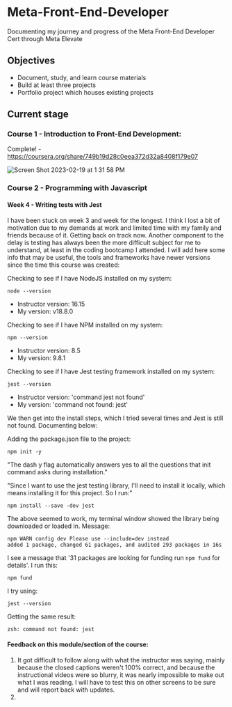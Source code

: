 # Meta-Front-End-Developer
Documenting my journey and progress of the Meta Front-End Developer Cert through Meta Elevate


## Objectives

* Document, study, and learn course materials
* Build at least three projects
* Portfolio project which houses existing projects

## Current stage

### Course 1 - Introduction to Front-End Development: 

Complete! - https://coursera.org/share/749b19d28c0eea372d32a8408f179e07 

![Screen Shot 2023-02-19 at 1 31 58 PM](https://user-images.githubusercontent.com/44537080/219967903-23eb67dc-6a09-422b-b005-750e9fe436b7.png)

### Course 2 - Programming with Javascript

#### Week 4 - Writing tests with Jest

I have been stuck on week 3 and week for the longest. I think I lost a bit of motivation due to my demands at work and limited time with my family and friends because of it. Getting back on track now. Another component to the delay is testing has always been the more difficult subject for me to understand, at least in the coding bootcamp I attended. I will add here some info that may be useful, the tools and frameworks have newer versions since the time this course was created: 

Checking to see if I have NodeJS installed on my system:

```
node --version
```
- Instructor version: 16.15
- My version: v18.8.0


Checking to see if I have NPM installed on my system:

```
npm --version
```

- Instructor version: 8.5
- My version: 9.8.1

Checking to see if I have Jest testing framework installed on my system:

```
jest --version
```

- Instructor version: 'command jest not found'
- My version: 'command not found: jest'

We then get into the install steps, which I tried several times and Jest is still not found. Documenting below:

Adding the package.json file to the project:

```
npm init -y
```

"The dash y flag automatically answers yes to all the questions that init command asks during installation."

"Since I want to use the jest testing library, I'll need to install it locally, which means installing it for this project. So I run:"

```
npm install --save -dev jest
```

The above seemed to work, my terminal window showed the library being downloaded or loaded in. Message:

```
npm WARN config dev Please use --include=dev instead
added 1 package, changed 61 packages, and audited 293 packages in 16s
```

I see a message that '31 packages are looking for funding run `npm fund` for details'. I run this:

```
npm fund
```

I try using:

```
jest --version
```

Getting the same result:

```
zsh: command not found: jest
```



#### Feedback on this module/section of the course:
1. It got difficult to follow along with what the instructor was saying, mainly because the closed captions weren't 100% correct, and because the instructional videos were so blurry, it was nearly impossible to make out what I was reading. I will have to test this on other screens to be sure and will report back with updates.
2. 
